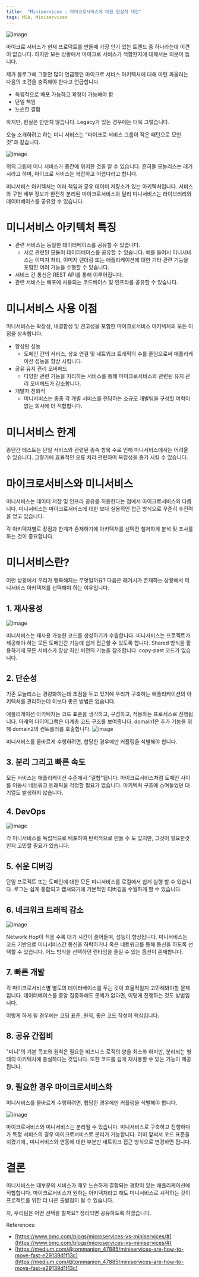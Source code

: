```yaml
---
title:  "Miniservices : 마이크로서비스에 대한 현실적 대안"
tags: MSA, Miniservices
---
```

![image](https://user-images.githubusercontent.com/111643/135029343-7b505170-0828-4bc0-96f4-a842bbfc30ea.png)

마이크로 서비스가 현재 프로덕트를 만들때 가장 인기 있는 트렌드 중 하나라는데 이견이 없습니다. 하지만 모든 상황에서 마이크로 서비스가 적합한지에 대해서는 의문이 듭니다.

제가 블로그에 그동안 많이 언급했던 마이크로 서비스 아키텍처에 대해 마틴 파울러는 다음의 조건을 충족해야 한다고 언급합니다.

- 독립적으로 배포 가능하고 확장이 가능해야 함
- 단일 책임
- 느슨한 결합

하지만, 현실은 만만치 않습니다. Legacy가 있는 경우에는 더욱 그렇습니다.

오늘 소개하려고 하는 미니 서비스는 "마이크로 서비스 그룹이 작은 패턴으로 모인 것"과 같습니다.

![image](https://user-images.githubusercontent.com/111643/135029394-b64804e9-ff19-41c4-9a25-abc5f7bcf2cb.png)

위의 그림에 미니 서비스가 중간에 위치한 것을 알 수 있습니다. 흔히들 모놀리스는 레거시라고 하며, 마이크로 서비스는 복잡하고 어렵다라고 합니다.

미니서비스 아키텍처는 여러 책임과 공유 데이터 저장소가 있는 아키텍처입니다. 서비스와 구현 세부 정보가 완전히 분리된 마이크로서비스와 달리 미니서비스는 라이브러리와 데이터베이스를 공유할 수 있습니다.

# 미니서비스 아키텍처 특징
- 관련 서비스는 동일한 데이터베이스를 공유할 수 있습니다.
    - 서로 관련된 모듈이 데이터베이스를 공유할 수 있습니다. 예를 들어서 미니서비스는 이미지 처리, 이미지 렌더링 또는 애플리케이션에 대한 기타 관련 기능을 포함한 여러 기능을 수행할 수 있습니다.
- 서비스 간 통신은 REST API를 통해 이루어집니다.
- 관련 서비스는 배포에 사용되는 코드베이스 및 인프라를 공유할 수 있습니다.

# 미니서비스 사용 이점
미니서비스는 확장성, 내결함성 및 견고성을 포함한 마이크로서비스 아키텍처의 모든 이점을 상속합니다.

- 향상된 성능
    - 도메인 간의 서비스, 상호 연결 및 네트워크 트래픽의 수를 줄임으로써 애플리케이션 성능을 향상 시킵니다.
- 공유 유지 관리 오버헤드
    - 다양한 관련 기능을 처리하는 서비스를 통해 마이크로서비스와 관련된 유지 관리 오버헤드가 감소합니다.
- 개발자 친화적
    - 미니서비스는 종종 각 개별 서비스를 전담하는 소규모 개발팀을 구성할 여력이 없는 회사에 더 적합합니다.

# 미니서비스 한계
종단간 테스트는 단일 서비스와 관련된 종속 항목 수로 인해 미니서비스에서는 어려울 수 있습니다. 그렇기에 효율적인 오류 처리 관련하여 복잡성을 증가 시킬 수 있습니다.

# 마이크로서비스와 미니서비스
미니서비스는 데이터 저장 및 인프라 공유를 허용한다는 점에서 마이크로서비스와 다릅니다. 미니서비스는 마이크로서비스에 대한 보다 실용적인 접근 방식으로 꾸준히 추진력을 얻고 있습니다.

각 아키텍처별로 장점과 한계가 존재하기에 아키텍처를 선택전 철저하게 분석 및 조사를 하는 것이 중요합니다. 

# 미니서비스란?
이런 상황에서 우리가 행복해지는 무엇일까요? 다음은 레거시가 존재하는 상황에서 미니서비스 아키텍처를 선택해야 하는 이유입니다.

## 1. 재사용성
![image](https://user-images.githubusercontent.com/111643/135029440-33afb7e4-ba04-45e5-bf45-388eab6315db.png)

미니서비스는 재사용 가능한 코드를 생성하기가 수월합니다. 미니서비스는 프로젝트가 제공해야 하는 모든 도메인간 기능에 쉽게 접근할 수 있도록 합니다. Shared 방식을 활용하기에 모든 서비스가 항상 최신 버전의 기능을 참조합니다. copy-past 코드가 없습니다.

## 2. 단순성
기존 모놀리스는 경량화하는데 초점을 두고 있기에 우리가 구축하는 애플리케이션의 아키텍처를 관리하는데 이보다 좋은 방법은 없습니다.

애플리케이션 아키텍처는 코드 표준을 생각하고, 구성하고, 적용하는 프로세스로 진행됩니다. 아래의 다이어그램은 다계층 코드 구조를 보여줍니다. domain1은 추가 기능을 위해 domain2의 컨트롤러를 호출합니다.
![image](https://user-images.githubusercontent.com/111643/135029516-ed34ab1e-e70e-4c20-9c87-dc0e2f01a4eb.png)

미니서비스를 올바르게 수행하려면, 합당한 경우에만 커플링을 식별해야 합니다.

## 3. 분리 그리고 빠른 속도
모든 서비스는 애플리케이션 수준에서 "결합"됩니다. 마이크로서비스처럼 도메인 사이를 이동시 네트워크 트래픽을 걱정할 필요가 없습니다. 아키텍처 구조에 스며들었던 대기열도 발생하지 않습니다.

## 4. DevOps
![image](https://user-images.githubusercontent.com/111643/135029548-eda5aa9a-d9d1-41c2-bd44-7ac50bf95634.png)

각 미니서비스를 독립적으로 배포하여 탄력적으로 만들 수 도 있지만, 그것이 필요한것인지 고민할 필요가 있습니다.

## 5. 쉬운 디버깅
단일 프로젝트 또는 도메인에 대한 모든 미니서비스를 로컬에서 쉽게 실행 할 수 있습니다. 로그는 쉽게 통합되고 캡쳐되기에 기본적인 디버깅을 수월하게 할 수 있습니다.

## 6. 네크워크 트래픽 감소
![image](https://user-images.githubusercontent.com/111643/135029581-20429c35-08b9-4006-93a6-dd9b666df4aa.png)

Network Hop이 적을 수록 대기 시간이 줄어들며, 성능이 향상됩니다. 미니서비스는 코드 기반으로 미니서비스간 통신을 허락하거나 혹은 네트워크를 통해 통신을 하도록 선택할 수 있습니다. 어느 방식을 선택하던 런타임을 줄일 수 있는 옵션이 존재합니다.

## 7. 빠른 개발
각 마이크로서비스별 별도의 데이터베이스를 두는 것이 효율적일지 고민해봐야할 문제입니다. 데이터베이스를 중앙 집중화해도 문제가 없다면, 이렇게 진행하는 것도 방법입니다.

이렇게 하게 될 경우에는 코딩 표준, 원칙, 좋은 코드 작성이 핵심입니다.

## 8. 공유 간접비
"미니"의 기본 목표와 원칙은 필요한 비즈니스 로직의 양을 최소화 하지만, 분리되는 형태의 아키텍처에 충실하다는 것입니다. 또한 코드를 쉽게 재사용할 수 있는 기능이 제공됩니다. 

## 9. 필요한 경우 마이크로서비스화
미니서비스를 올바르게 수행하려면, 합당한 경우에만 커플링을 식별해야 합니다.

![image](https://user-images.githubusercontent.com/111643/135029640-a59bae41-784d-469b-b71b-e0dda099f7d0.png)

마이크로서비스와 미니서비스는 분리될 수 있습니다. 미니서비스로 구축하고 진행하다가 특정 서비스의 경우 마이크로서비스로 분리가 가능합니다. 이미 앞써서 코드 표준을 지켰기에., 미니서비스와 연동에 대한 부분만 네트워크 접근 방식으로 변경하면 됩니다.

# 결론
미니서비스는 대부분의 서비스가 매우 느슨하게 결합되는 경향이 있는 애플리케이션에 적합합니다. 마이크로서비스가 원하는 아키텍처라고 해도 미니서비스로 시작하는 것이 프로젝트를 위한 더 나은 출발점이 될 수 있습니다.

자, 우리팀은 어떤 선택을 할까요? 정리되면 공유하도록 하겠습니다.

References:
- [https://www.bmc.com/blogs/microservices-vs-miniservices/#](https://www.bmc.com/blogs/microservices-vs-miniservices/#)
- [https://medium.com/@tommanion_47885/miniservices-are-how-to-move-fast-e29139d1f13c](https://medium.com/@tommanion_47885/miniservices-are-how-to-move-fast-e29139d1f13c)
